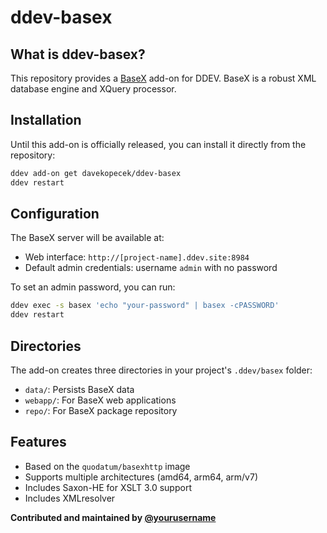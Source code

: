 # ddev-basex

## What is ddev-basex?

This repository provides a [BaseX](https://basex.org) add-on for DDEV. BaseX is a robust XML database engine and XQuery processor.

## Installation

Until this add-on is officially released, you can install it directly from the repository:



```bash
ddev add-on get davekopecek/ddev-basex
ddev restart
```

## Configuration

The BaseX server will be available at:
- Web interface: `http://[project-name].ddev.site:8984`
- Default admin credentials: username `admin` with no password

To set an admin password, you can run:
```bash
ddev exec -s basex 'echo "your-password" | basex -cPASSWORD'
ddev restart
```

## Directories

The add-on creates three directories in your project's `.ddev/basex` folder:
- `data/`: Persists BaseX data
- `webapp/`: For BaseX web applications
- `repo/`: For BaseX package repository

## Features

- Based on the `quodatum/basexhttp` image
- Supports multiple architectures (amd64, arm64, arm/v7)
- Includes Saxon-HE for XSLT 3.0 support
- Includes XMLresolver

**Contributed and maintained by [@yourusername](https://github.com/yourusername)** 